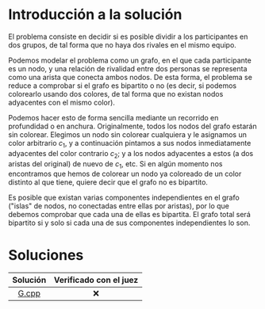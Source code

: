 # Introducción a la solución
El problema consiste en decidir si es posible dividir a los participantes en
dos grupos, de tal forma que no haya dos rivales en el mismo equipo.

Podemos modelar el problema como un grafo, en el que cada participante es un
nodo, y una relación de rivalidad entre dos personas se representa como una
arista que conecta ambos nodos. De esta forma, el problema se reduce a
comprobar si el grafo es bipartito o no (es decir, si podemos colorearlo usando
dos colores, de tal forma que no existan nodos adyacentes con el mismo color).

Podemos hacer esto de forma sencilla mediante un recorrido en profundidad o en
anchura. Originalmente, todos los nodos del grafo estarán sin colorear.
Elegimos un nodo sin colorear cualquiera y le asignamos un color arbitrario
$c_1$, y a continuación pintamos a sus nodos inmediatamente adyacentes del
color contrario $c_2$; y a los nodos adyacentes a estos (a dos aristas del
original) de nuevo de $c_1$, etc. Si en algún momento nos encontramos que hemos
de colorear un nodo ya coloreado de un color distinto al que tiene, quiere
decir que el grafo no es bipartito.

Es posible que existan varias componentes independientes en el grafo ("islas"
de nodos, no conectadas entre ellas por aristas), por lo que debemos comprobar
que cada una de ellas es bipartita. El grafo total será bipartito si y solo si
cada una de sus componentes independientes lo son.


# Soluciones

| Solución | Verificado con el juez |
| :------: | :--------------------: |
| [G.cpp](src/G.cpp) | :x:          |
